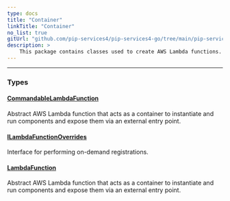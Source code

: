 ```yaml
---
type: docs
title: "Container"
linkTitle: "Container"
no_list: true
gitUrl: "github.com/pip-services4/pip-services4-go/tree/main/pip-services4-aws-go"
description: >
    This package contains classes used to create AWS Lambda functions.
---
```

---

<div class="module-body"> 

### Types

#### [CommandableLambdaFunction](commandable_lambda_function)
Abstract AWS Lambda function that acts as a container to instantiate and run components and expose them via an external entry point.


#### [ILambdaFunctionOverrides](ilambda_function_overrides)
Interface for performing on-demand registrations.

#### [LambdaFunction](lambda_function)
Abstract AWS Lambda function that acts as a container to instantiate and run components and expose them via an external entry point.

</div>

